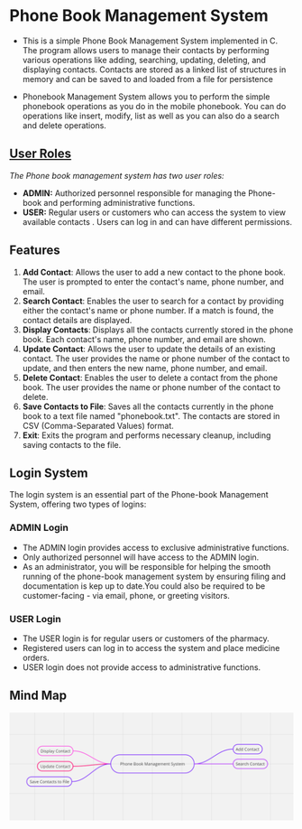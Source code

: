 <h1>Phone Book Management System</h1>
<ul>
<li><p>This is a simple Phone Book Management System implemented in C. The program allows users to manage their contacts by performing various operations like adding, searching, updating, deleting, and displaying contacts. Contacts are stored as a linked list of structures in memory and can be saved to and loaded from a file for persistence</p></li>
<li>Phonebook Management System allows you to perform the simple phonebook
operations as you do in the mobile phonebook. You can do operations like insert,
modify, list as well as you can also do a search and delete operations.</li>
</ul>
<h2><u>User Roles</u></h2>
  <p> <i>The Phone book management system has two user roles:</i></p>
  <ul>
    <li><strong>ADMIN:</strong> Authorized personnel responsible for managing the Phone-book and performing administrative functions.</li>
    <li><strong>USER:</strong> Regular users or customers who can access the system to view available contacts . Users can log in and can have different permissions.</li>
  </ul>
<h2>Features</h2>
<ol>
  <li><strong>Add Contact</strong>: Allows the user to add a new contact to the phone book. The user is prompted to enter the contact's name, phone number, and email.</li>
   <li><strong>Search Contact</strong>: Enables the user to search for a contact by providing either the contact's name or phone number. If a match is found, the contact details are displayed.</li>
        <li><strong>Display Contacts</strong>: Displays all the contacts currently stored in the phone book. Each contact's name, phone number, and email are shown.</li>
        <li><strong>Update Contact</strong>: Allows the user to update the details of an existing contact. The user provides the name or phone number of the contact to update, and then enters the new name, phone number, and email.</li>
        <li><strong>Delete Contact</strong>: Enables the user to delete a contact from the phone book. The user provides the name or phone number of the contact to delete.</li>
        <li><strong>Save Contacts to File</strong>: Saves all the contacts currently in the phone book to a text file named "phonebook.txt". The contacts are stored in CSV (Comma-Separated Values) format.</li>
        <li><strong>Exit</strong>: Exits the program and performs necessary cleanup, including saving contacts to the file.</li>
</ol>
 <h2>Login System</h2>
  <p>The login system is an essential part of the Phone-book Management System, offering two types of logins:</p>
   <h3>ADMIN Login</h3>
  <ul>
    <li>The ADMIN login provides access to exclusive administrative functions.</li>
    <li>Only authorized personnel will have access to the ADMIN login.</li>
    <li>As an administrator, you will be responsible for helping the smooth running of the phone-book management system by ensuring filing and documentation is kep up to date.You could also be required to be customer-facing - via email, phone, or greeting visitors.</li>
  </ul>

  <h3>USER Login</h3>
  <ul>
    <li>The USER login is for regular users or customers of the pharmacy.</li>
    <li>Registered users can log in to access the system and place medicine orders.</li>
    <li>USER login does not provide access to administrative functions.</li>
  </ul>
<h2>Mind Map</h2>
<img src="https://github.com/vinodkayara/Phone-Book-Management/blob/main/Mind%20map.png"></img>
